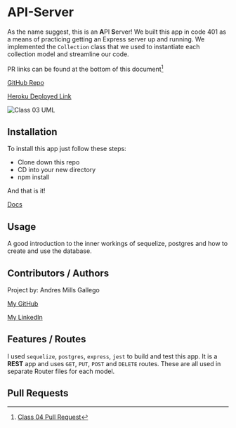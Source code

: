 # API-Server

As the name suggest, this is an **A**PI **S**erver! We built this app in code 401 as a means of practicing getting an Express server up and running. 
We implemented the `Collection` class that we used to instantiate each collection model and streamline our code.

PR links can be found at the bottom of this document[^1]

[GitHub Repo](https://github.com/AndresMillsGallego/api-server)

[Heroku Deployed Link](https://andresmills-basic-api-server.herokuapp.com/)

![Class 03 UML](./src/assets/Class-03-UML.png)

## Installation

To install this app just follow these steps:

- Clone down this repo
- CD into your new directory
- npm install

And that is it!

[Docs](https://sequelize.org/)

## Usage

A good introduction to the inner workings of sequelize, postgres and how to create and use the database.

## Contributors / Authors

Project by: Andres Mills Gallego

[My GitHub](https://github.com/AndresMillsGallego)

[My LinkedIn](https://www.linkedin.com/in/andres-mills-gallego/)

## Features / Routes

I used `sequelize`, `postgres`, `express`, `jest` to build and test this app.  It is a **REST** app and uses `GET`, `PUT`, `POST` and `DELETE` routes.  These are all used in separate Router files for each model.

## Pull Requests

[^1]: [Class 04 Pull Request]()